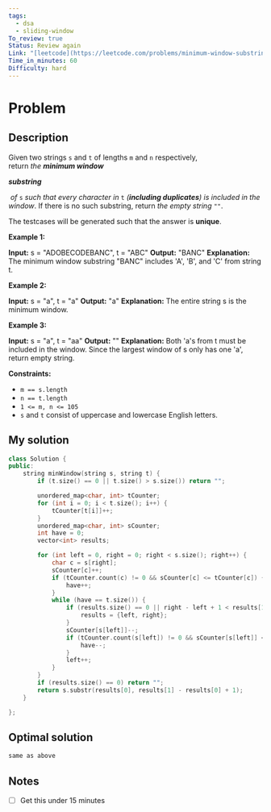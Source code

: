 ```yaml
---
tags:
  - dsa
  - sliding-window
To_review: true
Status: Review again
Link: "[leetcode](https://leetcode.com/problems/minimum-window-substring/description/)"
Time_in_minutes: 60
Difficulty: hard
---
```

# Problem
## Description
Given two strings `s` and `t` of lengths `m` and `n` respectively, return _the **minimum window**_ 

**_substring_**

 _of_ `s` _such that every character in_ `t` _(**including duplicates**) is included in the window_. If there is no such substring, return _the empty string_ `""`.

The testcases will be generated such that the answer is **unique**.

**Example 1:**

**Input:** s = "ADOBECODEBANC", t = "ABC"
**Output:** "BANC"
**Explanation:** The minimum window substring "BANC" includes 'A', 'B', and 'C' from string t.

**Example 2:**

**Input:** s = "a", t = "a"
**Output:** "a"
**Explanation:** The entire string s is the minimum window.

**Example 3:**

**Input:** s = "a", t = "aa"
**Output:** ""
**Explanation:** Both 'a's from t must be included in the window.
Since the largest window of s only has one 'a', return empty string.

**Constraints:**

- `m == s.length`
- `n == t.length`
- `1 <= m, n <= 105`
- `s` and `t` consist of uppercase and lowercase English letters.
## My solution
```cpp
class Solution {
public:
    string minWindow(string s, string t) {
        if (t.size() == 0 || t.size() > s.size()) return "";

        unordered_map<char, int> tCounter;
        for (int i = 0; i < t.size(); i++) {
            tCounter[t[i]]++;
        }
        unordered_map<char, int> sCounter;
        int have = 0;
        vector<int> results;

        for (int left = 0, right = 0; right < s.size(); right++) {
            char c = s[right];
            sCounter[c]++;
            if (tCounter.count(c) != 0 && sCounter[c] <= tCounter[c]) {
                have++;
            }
            while (have == t.size()) {
                if (results.size() == 0 || right - left + 1 < results[1] - results[0] + 1) {
                    results = {left, right};
                }
                sCounter[s[left]]--;
                if (tCounter.count(s[left]) != 0 && sCounter[s[left]] < tCounter[s[left]]) {
                    have--;
                }
                left++;
            }
        }
        if (results.size() == 0) return "";
        return s.substr(results[0], results[1] - results[0] + 1);
    }

};
```
## Optimal solution
```cpp
same as above
```
## Notes
- [ ] Get this under 15 minutes